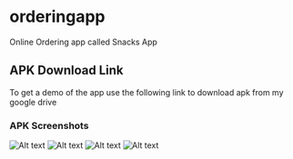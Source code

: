 # orderingapp

Online Ordering app called Snacks App

## APK Download Link

To get a demo of the app use the following link to download apk from my google drive

### **APK Screenshots**
![Alt text](/screenshots/home!.jpg?raw=true "Home Screen")
![Alt text](/screenshots/selected!.jpg?raw=true "Selected Items Screen")
![Alt text](/screenshots/cart!.jpg?raw=true "Cart Screen")
![Alt text](/screenshots/me!.jpg?raw=true "About Me")

